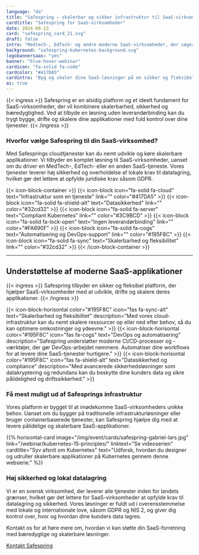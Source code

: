 ```yaml
---
language: "da"
title: "Safespring – skalerbar og sikker infrastruktur til SaaS-virksomheder uden leverandørlåsning"
cardtitle: "Safespring for SaaS-virksomheder"
date: 2024-09-13
card: "safespring_card_21.svg"
draft: false
intro: "Medtech-, EdTech- og andre moderne SaaS-virksomheder, der søger sikker, fleksibel og lovmedholdelig infrastruktur til at skalere og drifte deres applikationer."
background: "safespring-kubernetes-background.svg"
logobannersaas: "yes"
banner: "blue-hover-webinar"
cardicon: "fa-solid fa-code"
cardcolor: "#417DA5"
cardintro: "Byg og skaler dine SaaS-løsninger på en sikker og fleksibel infrastruktur med understøttelse af moderne DevOps-principper."
ai: true
---
```


{{< ingress >}}
Safespring er en alsidig platform og et ideelt fundament for SaaS-virksomheder, der vil kombinere skalerbarhed, sikkerhed og bæredygtighed. Ved at tilbyde en løsning uden leverandørbinding kan du trygt bygge, drifte og skalere dine applikationer med fuld kontrol over dine tjenester.
{{< /ingress >}}

### Hvorfor vælge Safespring til din SaaS-virksomhed?

Med Safesprings cloudtjenester kan du nemt udvikle og køre skalerbare applikationer. Vi tilbyder en komplet løsning til SaaS-virksomheder, uanset om du driver en MedTech-, EdTech- eller en anden SaaS-tjeneste. Vores tjenester leverer høj sikkerhed og overholdelse af lokale krav til datalagring, hvilket gør det lettere at opfylde juridiske krav såsom GDPR.

{{< icon-block-container >}}
{{< icon-block icon="fa-solid fa-cloud" text="Infrastruktur som en tjeneste" link="" color="#417DA5" >}}
{{< icon-block icon="fa-solid fa-shield-alt" text="Datasikkerhed" link="" color="#32cd32" >}}
{{< icon-block icon="fa-solid fa-server" text="Compliant Kubernetes" link="" color="#3C9BCD" >}}
{{< icon-block icon="fa-solid fa-lock-open" text="Ingen leverandørbinding" link="" color="#FA690F" >}}
{{< icon-block icon="fa-solid fa-cogs" text="Automatisering og DevOps-support" link="" color="#195F8C" >}}
{{< icon-block icon="fa-solid fa-sync" text="Skalerbarhed og fleksibilitet" link="" color="#32cd32" >}}
{{< /icon-block-container >}}

---

## Understøttelse af moderne SaaS-applikationer

{{< ingress >}}
Safespring tilbyder en sikker og fleksibel platform, der hjælper SaaS-virksomheder med at udvikle, drifte og skalere deres applikationer.
{{< /ingress >}}

{{< icon-block-horisontal color="#195F8C" icon="fas fa-sync-alt" text="Skalerbarhed og fleksibilitet" description="Med vores cloud-infrastruktur kan du nemt skalere ressourcer op eller ned efter behov, så du kan optimere omkostninger og ydeevne." >}}
{{< icon-block-horisontal color="#195F8C" icon="fas fa-cogs" text="DevOps og automatisering" description="Safespring understøtter moderne CI/CD-processer og -værktøjer, der gør DevOps-arbejdet nemmere. Automatiser dine workflows for at levere dine SaaS-tjenester hurtigere." >}}
{{< icon-block-horisontal color="#195F8C" icon="fas fa-shield-alt" text="Datasikkerhed og compliance" description="Med avancerede sikkerhedsløsninger som datakryptering og redundans kan du beskytte dine kunders data og sikre pålidelighed og driftssikkerhed." >}}

### Få mest muligt ud af Safesprings infrastruktur

Vores platform er bygget til at imødekomme SaaS-virksomheders unikke behov. Uanset om du bygger på traditionelle infrastrukturløsninger eller bruger containerbaserede tjenester, kan Safespring hjælpe dig med at levere pålidelige og skalerbare SaaS-applikationer.

{{% horisontal-card image="/img/event/cards/safespring-gabriel-lars.jpg" link="/webinar/kubernetes-15-principles/" linktext="Se videoserien" cardtitle="Syv afsnit om Kubernetes" text="Udforsk, hvordan du designer og udruller skalerbare applikationer på Kubernetes gennem denne webserie." %}}

### Høj sikkerhed og lokal datalagring

Vi er en svensk virksomhed, der leverer alle tjenester inden for landets grænser, hvilket gør det lettere for SaaS-virksomheder at opfylde krav til datalagring og sikkerhed. Vores løsninger er fuldt ud i overensstemmelse med lokale og internationale love, såsom GDPR og NIS 2, og giver dig kontrol over, hvor og hvordan dine kunders data lagres.

Kontakt os for at høre mere om, hvordan vi kan støtte din SaaS-forretning med bæredygtige og skalerbare løsninger.

<a href="/kontakt" id="text-button">Kontakt Safespring</a>
